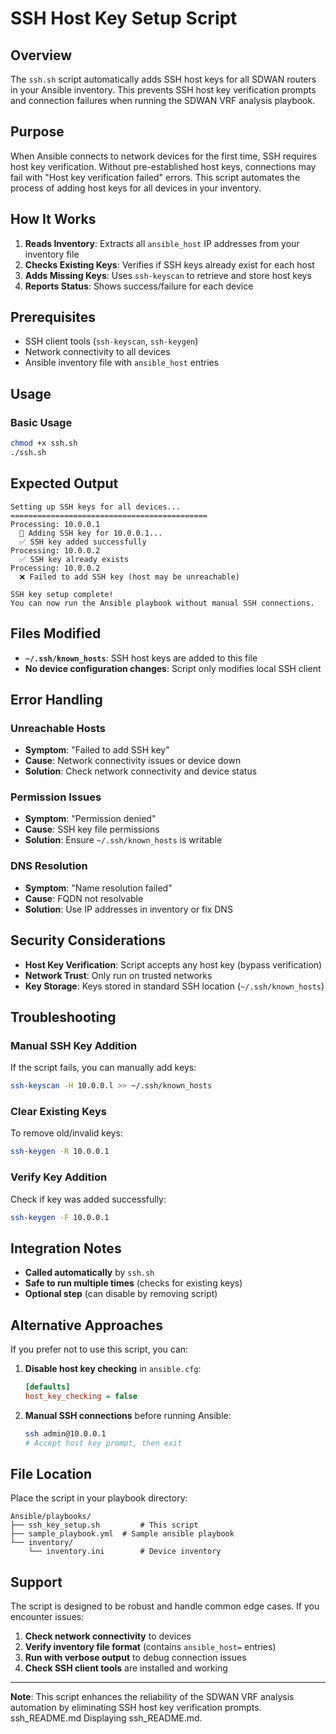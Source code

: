 # SSH Host Key Setup Script

## Overview

The `ssh.sh` script automatically adds SSH host keys for all SDWAN routers in your Ansible inventory. This prevents SSH host key verification prompts and connection failures when running the SDWAN VRF analysis playbook.

## Purpose

When Ansible connects to network devices for the first time, SSH requires host key verification. Without pre-established host keys, connections may fail with "Host key verification failed" errors. This script automates the process of adding host keys for all devices in your inventory.

## How It Works

1. **Reads Inventory**: Extracts all `ansible_host` IP addresses from your inventory file
2. **Checks Existing Keys**: Verifies if SSH keys already exist for each host
3. **Adds Missing Keys**: Uses `ssh-keyscan` to retrieve and store host keys
4. **Reports Status**: Shows success/failure for each device

## Prerequisites

- SSH client tools (`ssh-keyscan`, `ssh-keygen`)
- Network connectivity to all devices
- Ansible inventory file with `ansible_host` entries

## Usage

### Basic Usage
```bash
chmod +x ssh.sh
./ssh.sh
```

## Expected Output

```
Setting up SSH keys for all devices...
============================================
Processing: 10.0.0.1
  🔑 Adding SSH key for 10.0.0.1...
  ✅ SSH key added successfully
Processing: 10.0.0.2
  ✅ SSH key already exists
Processing: 10.0.0.2
  ❌ Failed to add SSH key (host may be unreachable)

SSH key setup complete!
You can now run the Ansible playbook without manual SSH connections.
```

## Files Modified

- **`~/.ssh/known_hosts`**: SSH host keys are added to this file
- **No device configuration changes**: Script only modifies local SSH client

## Error Handling

### Unreachable Hosts
- **Symptom**: "Failed to add SSH key"
- **Cause**: Network connectivity issues or device down
- **Solution**: Check network connectivity and device status

### Permission Issues
- **Symptom**: "Permission denied"
- **Cause**: SSH key file permissions
- **Solution**: Ensure `~/.ssh/known_hosts` is writable

### DNS Resolution
- **Symptom**: "Name resolution failed"
- **Cause**: FQDN not resolvable
- **Solution**: Use IP addresses in inventory or fix DNS

## Security Considerations

- **Host Key Verification**: Script accepts any host key (bypass verification)
- **Network Trust**: Only run on trusted networks
- **Key Storage**: Keys stored in standard SSH location (`~/.ssh/known_hosts`)

## Troubleshooting

### Manual SSH Key Addition
If the script fails, you can manually add keys:
```bash
ssh-keyscan -H 10.0.0.l >> ~/.ssh/known_hosts
```

### Clear Existing Keys
To remove old/invalid keys:
```bash
ssh-keygen -R 10.0.0.1
```

### Verify Key Addition
Check if key was added successfully:
```bash
ssh-keygen -F 10.0.0.1
```

## Integration Notes

- **Called automatically** by `ssh.sh`
- **Safe to run multiple times** (checks for existing keys)
- **Optional step** (can disable by removing script)

## Alternative Approaches

If you prefer not to use this script, you can:

1. **Disable host key checking** in `ansible.cfg`:
   ```ini
   [defaults]
   host_key_checking = false
   ```

2. **Manual SSH connections** before running Ansible:
   ```bash
   ssh admin@10.0.0.1
   # Accept host key prompt, then exit
   ```

## File Location

Place the script in your playbook directory:
```
Ansible/playbooks/
├── ssh_key_setup.sh         # This script
├── sample_playbook.yml  # Sample ansible playbook
└── inventory/
    └── inventory.ini        # Device inventory
```

## Support

The script is designed to be robust and handle common edge cases. If you encounter issues:

1. **Check network connectivity** to devices
2. **Verify inventory file format** (contains `ansible_host=` entries)
3. **Run with verbose output** to debug connection issues
4. **Check SSH client tools** are installed and working

---

**Note**: This script enhances the reliability of the SDWAN VRF analysis automation by eliminating SSH host key verification prompts.
ssh_README.md
Displaying ssh_README.md.
